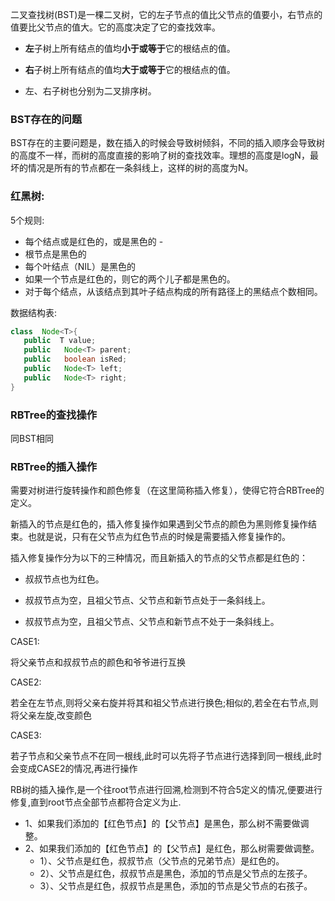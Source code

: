 二叉查找树(BST)是一棵二叉树，它的左子节点的值比父节点的值要小，右节点的值要比父节点的值大。它的高度决定了它的查找效率。

- **左**子树上所有结点的值均**小于或等于**它的根结点的值。

- **右**子树上所有结点的值均**大于或等于**它的根结点的值。

- 左、右子树也分别为二叉排序树。

### BST存在的问题

BST存在的主要问题是，数在插入的时候会导致树倾斜，不同的插入顺序会导致树的高度不一样，而树的高度直接的影响了树的查找效率。理想的高度是logN，最坏的情况是所有的节点都在一条斜线上，这样的树的高度为N。

### 红黑树:

5个规则:

- 每个结点或是红色的，或是黑色的 - 
- 根节点是黑色的 
- 每个叶结点（NIL）是黑色的 
- 如果一个节点是红色的，则它的两个儿子都是黑色的。 
- 对于每个结点，从该结点到其叶子结点构成的所有路径上的黑结点个数相同。

数据结构表:

```java
class  Node<T>{
   public  T value;
   public   Node<T> parent;
   public   boolean isRed;
   public   Node<T> left;
   public   Node<T> right;
}
```

### RBTree的查找操作

同BST相同

### RBTree的插入操作

需要对树进行旋转操作和颜色修复（在这里简称插入修复），使得它符合RBTree的定义。

新插入的节点是红色的，插入修复操作如果遇到父节点的颜色为黑则修复操作结束。也就是说，只有在父节点为红色节点的时候是需要插入修复操作的。

插入修复操作分为以下的三种情况，而且新插入的节点的父节点都是红色的：

- 叔叔节点也为红色。

- 叔叔节点为空，且祖父节点、父节点和新节点处于一条斜线上。

- 叔叔节点为空，且祖父节点、父节点和新节点不处于一条斜线上。

CASE1:

将父亲节点和叔叔节点的颜色和爷爷进行互换

CASE2:

若全在左节点,则将父亲右旋并将其和祖父节点进行换色;相似的,若全在右节点,则将父亲左旋,改变颜色

CASE3:

若子节点和父亲节点不在同一根线,此时可以先将子节点进行选择到同一根线,此时会变成CASE2的情况,再进行操作

RB树的插入操作,是一个往root节点进行回溯,检测到不符合5定义的情况,便要进行修复,直到root节点全部节点都符合定义为止.



- 1、如果我们添加的【红色节点】的【父节点】是黑色，那么树不需要做调整。
- 2、如果我们添加的【红色节点】的【父节点】是红色，那么树需要做调整。
  - 1）、父节点是红色，叔叔节点（父节点的兄弟节点）是红色的。
  - 2）、父节点是红色，叔叔节点是黑色，添加的节点是父节点的左孩子。
  - 3）、父节点是红色，叔叔节点是黑色，添加的节点是父节点的右孩子。